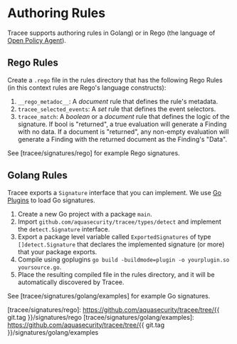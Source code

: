 # Authoring Rules
Tracee supports authoring rules in Golang) or in Rego (the language of [Open Policy Agent]).

## Rego Rules

Create a `.rego` file in the rules directory that has the following Rego Rules (in this context rules are Rego's language constructs):

1. `__rego_metadoc__`: A *document* rule that defines the rule's metadata.
2. `tracee_selected_events`: A *set* rule that defines the event selectors.
3. `tracee_match`: A *boolean* or a *document* rule that defines the logic of the signature. If bool is "returned", a true evaluation will generate a Finding with no data. If a document is "returned", any non-empty evaluation will generate a Finding with the returned document as the Finding's "Data".

See [tracee/signatures/rego] for example Rego signatures.

## Golang Rules

Tracee exports a `Signature` interface that you can implement. We use [Go Plugins] to load Go signatures.

1. Create a new Go project with a package `main`.
2. Import `github.com/aquasecurity/tracee/types/detect` and implement the `detect.Signature` interface.
3. Export a package level variable called `ExportedSignatures` of type `[]detect.Signature` that declares the implemented signature (or more) that your package exports.
4. Compile using goplugins `go build -buildmode=plugin -o yourplugin.so yoursource.go`.
5. Place the resulting compiled file in the rules directory, and it will be automatically discovered by Tracee.

See [tracee/signatures/golang/examples] for example Go signatures.

[Open Policy Agent]: https://github.com/open-policy-agent/opa/
[Go Plugins]: https://golang.org/pkg/plugin/
[tracee/signatures/rego]: https://github.com/aquasecurity/tracee/tree/{{ git.tag }}/signatures/rego
[tracee/signatures/golang/examples]: https://github.com/aquasecurity/tracee/tree/{{ git.tag }}/signatures/golang/examples
